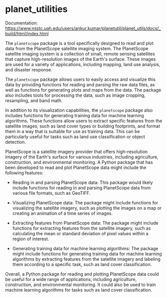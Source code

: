 # planet_utilities

Documentation: https://www.nsstc.uah.edu/users/ankur.kumar/planetutil/planet_utils/docs/_build/html/index.html

The `planetscope` package is a tool specifically designed to read and plot data from the PlanetScope satellite imaging system. The PlanetScope satellite imaging system is a collection of small, remote sensing satellites that capture high-resolution images of the Earth's surface. These images are used for a variety of applications, including mapping, land use analysis, and disaster response.

The `planetscope` package allows users to easily access and visualize this data by providing functions for reading and parsing the raw data files, as well as functions for generating plots and maps from the data. The package also includes tools for processing the data, such as image cropping, resampling, and band math.

In addition to its visualization capabilities, the `planetscope` package also includes functions for generating training data for machine learning algorithms. These functions allow users to extract specific features from the satellite images, such as land cover types or building footprints, and format them in a way that is suitable for use as training data. This can be particularly useful for tasks such as land use classification or object detection.


PlanetScope is a satellite imagery provider that offers high-resolution imagery of the Earth's surface for various industries, including agriculture, construction, and environmental monitoring. A Python package that has been developed to read and plot PlanetScope data might include the following features:

*    Reading in and parsing PlanetScope data: This package would likely include functions for reading in and parsing PlanetScope data from various file formats, such as GeoTIFF.

*    Visualizing PlanetScope data: The package might include functions for visualizing the satellite imagery, such as plotting the images on a map or creating an animation of a time series of images.

*    Extracting features from PlanetScope data: The package might include functions for extracting features from the satellite imagery, such as calculating the mean or standard deviation of pixel values within a region of interest.

*    Generating training data for machine learning algorithms: The package might include functions for generating training data for machine learning algorithms by extracting features from the satellite imagery and labeling them according to a specific task, such as land cover classification.

Overall, a Python package for reading and plotting PlanetScope data could be useful for a wide range of applications, including agriculture, construction, and environmental monitoring. It could also be used to train machine learning algorithms for tasks such as land cover classification.


